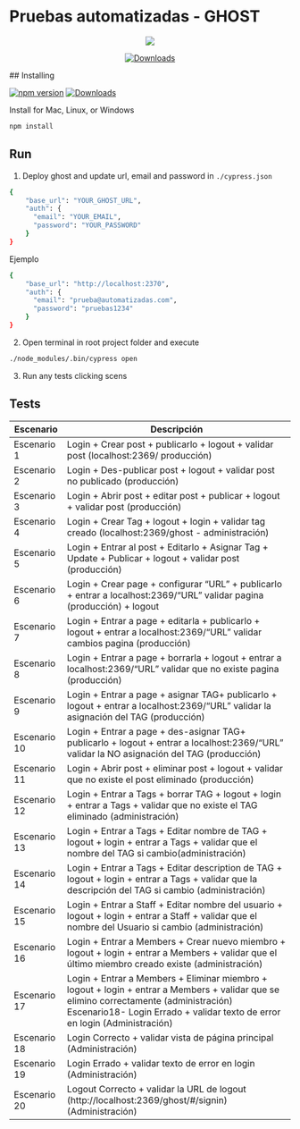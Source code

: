 # Pruebas automatizadas - GHOST

<p align="center">
  <img src="https://cloud.githubusercontent.com/assets/1268976/20607953/d7ae489c-b24a-11e6-9cc4-91c6c74c5e88.png"/>
</p>

<p align="center">
    <a href="https://github.com/TryGhost/Ghost/releases/3.3.0">
        <img src="https://img.shields.io/static/v1?label=cypress&message=3.3.0&color=green" alt="Downloads" />
    </a>
</p>
## Installing

[![npm version](https://badge.fury.io/js/cypress.svg)](https://badge.fury.io/js/cypress)
<a href="https://nodejs.org/en/">
    <img src="https://img.shields.io/static/v1?label=node&message=12.16.1&color=green" alt="Downloads" />
</a>

Install for Mac, Linux, or Windows

```bash
npm install
```

## Run
1. Deploy ghost and update url, email and password in `./cypress.json`
```bash
{
    "base_url": "YOUR_GHOST_URL",
    "auth": {
      "email": "YOUR_EMAIL",
      "password": "YOUR_PASSWORD"
    }
}
```
Ejemplo 
```bash
{
    "base_url": "http://localhost:2370",
    "auth": {
      "email": "prueba@automatizadas.com",
      "password": "pruebas1234"
    }
}
```

2. Open terminal in root project folder and execute
```bash
./node_modules/.bin/cypress open
```

3. Run any tests clicking scens

## Tests

| Escenario | Descripción |
| --- | --- |
| Escenario 1 | Login + Crear post + publicarlo + logout + validar post (localhost:2369/ producción) |
| Escenario 2 | Login + Des-publicar post + logout + validar post no publicado (producción) |
| Escenario 3 | Login + Abrir post + editar post + publicar + logout + validar post (producción) |
| Escenario 4 | Login + Crear Tag + logout + login + validar tag creado (localhost:2369/ghost - administración) |
| Escenario 5 | Login + Entrar al post + Editarlo + Asignar Tag + Update + Publicar + logout + validar post (producción) |
| Escenario 6 | Login + Crear page + configurar “URL” + publicarlo + entrar a localhost:2369/“URL” validar pagina (producción) + logout |
| Escenario 7 | Login + Entrar a page + editarla + publicarlo + logout + entrar a localhost:2369/“URL” validar cambios pagina (producción) |
| Escenario 8 | Login + Entrar a page + borrarla +  logout + entrar a localhost:2369/“URL” validar que no existe pagina (producción) | 
| Escenario 9 | Login + Entrar a page + asignar TAG+ publicarlo + logout + entrar a localhost:2369/“URL” validar la asignación del TAG (producción) |
| Escenario 10 | Login + Entrar a page + des-asignar TAG+ publicarlo + logout + entrar a localhost:2369/“URL” validar la NO asignación del TAG (producción)
| Escenario 11 | Login + Abrir post + eliminar post + logout + validar que no existe el post eliminado (producción) |
| Escenario 12 | Login + Entrar a Tags + borrar TAG +  logout + login + entrar a Tags + validar que no existe el TAG eliminado (administración) |
| Escenario 13 | Login + Entrar a Tags + Editar nombre de TAG + logout + login + entrar a Tags + validar que el nombre del TAG si cambio(administración)
| Escenario 14 | Login + Entrar a Tags + Editar description de TAG +  logout + login + entrar a Tags + validar que la descripción del TAG si cambio (administración) |
| Escenario 15 | Login + Entrar a Staff + Editar nombre del usuario +  logout + login + entrar a Staff + validar que el nombre del Usuario si cambio (administración) |
| Escenario 16 | Login + Entrar a Members + Crear nuevo miembro +  logout + login + entrar a Members + validar que el último miembro creado existe (administración) |
| Escenario 17 | Login + Entrar a Members + Eliminar miembro +  logout + login + entrar a Members + validar que se elimino correctamente (administración)  Escenario18- Login Errado + validar texto de error en login (Administración) |
| Escenario 18 | Login Correcto + validar vista de página principal (Administración) |
| Escenario 19 | Login Errado + validar texto de error en login (Administración) |
| Escenario 20 | Logout Correcto + validar la URL de logout (http://localhost:2369/ghost/#/signin) (Administración) |
